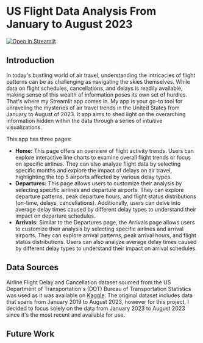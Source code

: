 # US Flight Data Analysis From January to August 2023
[![Open in Streamlit](https://static.streamlit.io/badges/streamlit_badge_black_white.svg)](https://us-flight-delay-analysis-twjtaq58hmjcuh6aptdaxc.streamlit.app/)

## Introduction
In today's bustling world of air travel, understanding the intricacies of flight patterns can be as challenging as navigating the skies themselves. While data on flight schedules, cancellations, and delays is readily available, making sense of this wealth of information poses its own set of hurdles. That's where my Streamlit app comes in. My app is your go-to tool for unraveling the mysteries of air travel trends in the United States from January to August of 2023. It app aims to shed light on the overarching information hidden within the data through a series of intuitive visualizations.

This app has three pages:
* **Home:** This page offers an overview of flight activity trends. Users can explore interactive line charts to examine overall flight trends or focus on specific airlines. They can also analyze flight data by selecting specific months and explore the impact of delays on air travel, highlighting the top 5 airports affected by various delay types.
* **Departures:** This page allows users to customize their analysis by selecting specific airlines and departure airports. They can explore departure patterns, peak departure hours, and flight status distributions (on-time, delays, cancellations). Additionally, users can delve into average delay times caused by different delay types to understand their impact on departure schedules.
* **Arrivals:** Similar to the Departures page, the Arrivals page allows users to customize their analysis by selecting specific airlines and arrival airports. They can explore arrival patterns, peak arrival hours, and flight status distributions. Users can also analyze average delay times caused by different delay types to understand their impact on arrival schedules.

     
## Data Sources
Airline Flight Delay and Cancellation dataset sourced from the US Department of Transportation's (DOT) Bureau of Transportation Statistics was used as it was available on [Kaggle](https://www.kaggle.com/datasets/patrickzel/flight-delay-and-cancellation-dataset-2019-2023/data). The original dataset includes data that spans from January 2019 to August 2023, however for this project, I decided to focus solely on the data from January 2023 to August 2023 since it's the most recent and available for use. 


## Future Work
